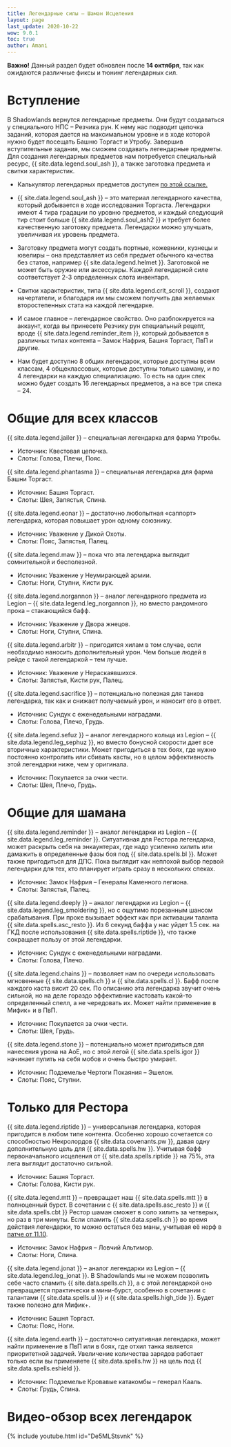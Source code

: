 ```yaml
---
title: Легендарные силы – Шаман Исцеления
layout: page
last_update: 2020-10-22
wow: 9.0.1
toc: true
author: Amani
---
```


**Важно!** Данный раздел будет обновлен после **14 октября**, так как ожидаются различные фиксы и тюнинг легендарных сил.

# Вступление

В Shadowlands вернутся легендарные предметы. Они будут создаваться у специального НПС – Резчика рун. К нему нас подводит цепочка заданий, которая дается на максимальном уровне и в ходе которой нужно будет посещать Башню Торгаст и Утробу. Завершив вступительные задания, мы сможем создавать легендарные предметы. Для создания легендарных предметов нам потребуется специальный ресурс, {{ site.data.legend.soul_ash }}, а также заготовка предмета и свитки характеристик.

* Калькулятор легендарных предметов доступен [по этой ссылке.](https://shadowlands.wowhead.com/legendary-calc/shaman)

* {{ site.data.legend.soul_ash }} – это материал легендарного качества, который добывается в ходе исследования Торгаста. Легендарки имеют 4 тира градации по уровню предметов, и каждый следующий тир стоит больше {{ site.data.legend.soul_ash2 }} и требует более качественную заготовку предмета. Легендарки можно улучшать, увеличивая их уровень предмета.

* Заготовку предмета могут создать портные, кожевники, кузнецы и ювелиры – она представляет из себя предмет обычного качества без статов, например {{ site.data.legend.helmet }}. Заготовкой не может быть оружие или аксессуары. Каждой легендарной силе соответствует 2-3 определенных слота инвентаря.

* Свитки характеристик, типа {{ site.data.legend.crit_scroll }}, создают начертатели, и благодаря им мы сможем получить два желаемых второстепенных стата на каждой легендарке.

* И самое главное – легендарное свойство. Оно разблокируется на аккаунт, когда вы принесете Резчику рун специальный рецепт, вроде {{ site.data.legend.reminder_item }}, который добывается в различных типах контента – Замок Нафрия, Башня Торгаст, ПвП и другие.

* Нам будет доступно 8 общих легендарок, которые доступны всем классам, 4 общеклассовых, которые доступны только шаману, и по 4 легендарки на каждую специализацию. То есть на один спек можно будет создать 16 легендарных предметов, а на все три спека – 24.

# Общие для всех классов

{{ site.data.legend.jailer }} – специальная легендарка для фарма Утробы.  
* Источник: Квестовая цепочка.  
* Слоты: Голова, Плечи, Пояс.

{{ site.data.legend.phantasma }} – специальная легендарка для фарма Башни Торгаст.  
* Источник: Башня Торгаст.  
* Слоты: Шея, Запястья, Спина.

{{ site.data.legend.eonar }} – достаточно любопытная «саппорт» легендарка, которая повышает урон одному союзнику.  
* Источник: Уважение у Дикой Охоты.  
* Слоты: Пояс, Запястья, Палец.

{{ site.data.legend.maw }} – пока что эта легендарка выглядит сомнительной и бесполезной.  
* Источник: Уважение у Неумирающей армии.  
* Слоты: Ноги, Ступни, Кисти рук.

{{ site.data.legend.norgannon }} – аналог легендарного предмета из Legion – {{ site.data.legend.leg_norgannon }}, но вместо рандомного прока – стакающийся бафф.  
* Источник: Уважение у Двора жнецов.  
* Слоты: Ноги, Ступни, Спина.

{{ site.data.legend.arbitr }} – пригодится хилам в том случае, если необходимо наносить дополнительный урон. Чем больше людей в рейде с такой легендаркой – тем лучше.  
* Источник: Уважение у Нераскаявшихся.  
* Слоты: Запястья, Кисти рук, Палец.

{{ site.data.legend.sacrifice }} – потенциально полезная для танков легендарка, так как и снижает получаемый урон, и наносит его в ответ.  
* Источник: Сундук с еженедельными наградами.  
* Слоты: Голова, Плечо, Грудь.

{{ site.data.legend.sefuz }} – аналог легендарного кольца из Legion – {{ site.data.legend.leg_sephuz }}, но вместо бонусной скорости дает все вторичные характеристики. Может пригодиться в тех боях, где нужно постоянно контролить или сбивать касты, но в целом эффективность этой легендарки ниже, чем у оригинала.  
* Источник: Покупается за очки чести.  
* Слоты: Шея, Плечо, Грудь.

# Общие для шамана

{{ site.data.legend.reminder }} – аналог легендарки из Legion – {{ site.data.legend.leg_reminder }}. Ситуативная для Рестора легендарка, может раскрыть себя на энкаунтерах, где надо усиленно хилить или дамажить в определенные фазы боя под {{ site.data.spells.bl }}. Может также пригодиться для ДПС. Пока выглядит как неплохой выбор первой легендарки для тех, кто планирует играть сразу в нескольких спеках.  
* Источник: Замок Нафрия – Генералы Каменного легиона.  
* Слоты: Запястья, Палец.

{{ site.data.legend.deeply }} – аналог легендарки из Legion – {{ site.data.legend.leg_smoldering }}, но с ощутимо порезанным шансом срабатывания. При проке вызывает эффект как при активации таланта {{ site.data.spells.asc_resto }}. Из 6 секунд баффа у нас уйдет 1.5 сек. на ГКД после использования {{ site.data.spells.riptide }}, что также сокращает пользу от этой легендарки.
* Источник: Сундук с еженедельными наградами.  
* Слоты: Голова, Плечо.

{{ site.data.legend.chains }} – позволяет нам по очереди использовать мгновенные {{ site.data.spells.ch }} и {{ site.data.spells.cl }}. Бафф после каждого каста висит 20 сек. По описанию эта легендарка звучит очень сильной, но на деле гораздо эффективние кастовать какой-то определенный спелл, а не чередовать их. Может найти применение в Мифик+ и в ПвП.
* Источник: Покупается за очки чести.  
* Слоты: Шея, Грудь.

{{ site.data.legend.stone }} – потенциально может пригодиться для нанесения урона на АоЕ, но с этой легой {{ site.data.spells.igor }} начинает пулить на себя мобов и очень быстро умирает.  
* Источник: Подземелье Чертоги Покаяния – Эшелон.  
* Слоты: Пояс, Ступни.

# Только для Рестора

{{ site.data.legend.riptide }} – универсальная легендарка, которая пригодится в любом типе контента. Особенно хорошо сочетается со способностью Некролордов {{ site.data.covenants.pw }}, давая одну дополнительную цель для {{ site.data.spells.hw }}. Учитывая бафф первоначального исцеления от {{ site.data.spells.riptide }} на 75%, эта лега выглядит достаточно сильной.  
* Источник: Башня Торгаст.  
* Слоты: Голова, Кисти рук.

{{ site.data.legend.mtt }} – превращает наш {{ site.data.spells.mtt }} в полноценный бурст. В сочетании с {{ site.data.spells.asc_resto }} и {{ site.data.spells.cbt }} Рестор шаман сможет в соло хилить за четверых, но раз в три минуты. Если спамить {{ site.data.spells.ch }} во время действия легендарки, то можно остаться без маны, учитывая её нерф в [патче от 11.10](https://stormkeeper.ru/shadowlands/2020/10/22/patch-21-10.html).
* Источник: Замок Нафрия – Ловчий Альтимор.  
* Слоты: Ноги, Спина.

{{ site.data.legend.jonat }} – аналог легендарки из Legion – {{ site.data.legend.leg_jonat }}. В Shadowlands мы не можем позволить себе часто спамить {{ site.data.spells.ch }}, а с этой легендаркой оно превращается практически в мини-бурст, особенно в сочетании с талантами {{ site.data.spells.ul }} и {{ site.data.spells.high_tide }}. Будет также полезно для Мифик+.  
* Источник: Башня Торгаст.  
* Слоты: Пояс, Ноги.

{{ site.data.legend.earth }} – достаточно ситуативная легендарка, может найти применение в ПвП или в боях, где отхил танка является приоритетной задачей. Увеличение количества зарядов работает только если вы применяете {{ site.data.spells.hw }} на цель под {{ site.data.spells.eshield }}.  
* Источник: Подземелье Кровавые катакомбы – генерал Кааль.  
* Слоты: Грудь, Спина.

# Видео-обзор всех легендарок

{% include youtube.html id="De5MLStsvnk" %}
